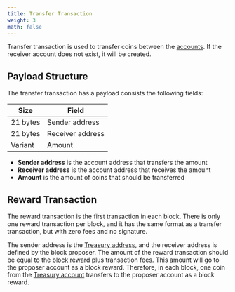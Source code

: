 ```yaml
---
title: Transfer Transaction
weight: 3
math: false
---
```


Transfer transaction is used to transfer coins between the [accounts](/docs/concepts/blockchain/account/).
If the receiver account does not exist, it will be created.

## Payload Structure

The transfer transaction has a payload consists the following fields:

| Size     | Field            |
| -------- | ---------------- |
| 21 bytes | Sender address   |
| 21 bytes | Receiver address |
| Variant  | Amount           |

- **Sender address** is the account address that transfers the amount
- **Receiver address** is the account address that receives the amount
- **Amount** is the amount of coins that should be transferred

## Reward Transaction

The reward transaction is the first transaction in each block. There is only one reward transaction
per block, and it has the same format as a transfer transaction, but with zero fees and no signature.

The sender address is the [Treasury address](/docs/concepts/blockchain/address#treasury-address),
and the receiver address is defined by the block proposer.
The amount of the reward transaction should be equal to the
[block reward](/docs/concepts/blockchain/incentive/#flat-reward) plus transaction fees.
This amount will go to the proposer account as a block reward.
Therefore, in each block, one coin from the
[Treasury account](/docs/concepts/blockchain/account#treasury-account) transfers to
the proposer account as a block reward.
